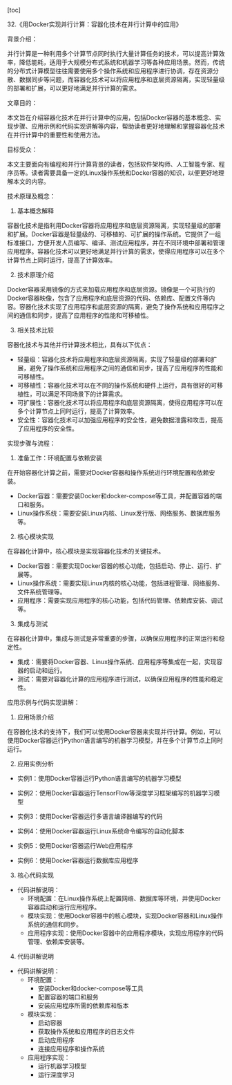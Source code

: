 
[toc]                    
                
                
32.《用Docker实现并行计算：容器化技术在并行计算中的应用》

背景介绍：

并行计算是一种利用多个计算节点同时执行大量计算任务的技术，可以提高计算效率，降低能耗，适用于大规模分布式系统和机器学习等各种应用场景。然而，传统的分布式计算模型往往需要使用多个操作系统和应用程序进行协调，存在资源分散、数据同步等问题，而容器化技术可以将应用程序和底层资源隔离，实现轻量级的部署和扩展，可以更好地满足并行计算的需求。

文章目的：

本文旨在介绍容器化技术在并行计算中的应用，包括Docker容器的基本概念、实现步骤、应用示例和代码实现讲解等内容，帮助读者更好地理解和掌握容器化技术在并行计算中的重要性和使用方法。

目标受众：

本文主要面向有编程和并行计算背景的读者，包括软件架构师、人工智能专家、程序员等。读者需要具备一定的Linux操作系统和Docker容器的知识，以便更好地理解本文的内容。

技术原理及概念：

1. 基本概念解释

容器化技术是指利用Docker容器将应用程序和底层资源隔离，实现轻量级的部署和扩展。Docker容器是轻量级的、可移植的、可扩展的操作系统。它提供了一组标准接口，方便开发人员编写、编译、测试应用程序，并在不同环境中部署和管理应用程序。容器化技术可以更好地满足并行计算的需求，使得应用程序可以在多个计算节点上同时运行，提高了计算效率。

2. 技术原理介绍

Docker容器采用镜像的方式来加载应用程序和底层资源。镜像是一个可执行的Docker容器映像，包含了应用程序和底层资源的代码、依赖库、配置文件等内容。容器化技术实现了应用程序和底层资源的隔离，避免了操作系统和应用程序之间的通信和同步，提高了应用程序的性能和可移植性。

3. 相关技术比较

容器化技术与其他并行计算技术相比，具有以下优点：

- 轻量级：容器化技术将应用程序和底层资源隔离，实现了轻量级的部署和扩展，避免了操作系统和应用程序之间的通信和同步，提高了应用程序的性能和可移植性。
- 可移植性：容器化技术可以在不同的操作系统和硬件上运行，具有很好的可移植性，可以满足不同场景下的计算需求。
- 可扩展性：容器化技术可以将应用程序和底层资源隔离，使得应用程序可以在多个计算节点上同时运行，提高了计算效率。
- 安全性：容器化技术可以加强应用程序的安全性，避免数据泄露和攻击，提高了应用程序的安全性。

实现步骤与流程：

1. 准备工作：环境配置与依赖安装

在开始容器化计算之前，需要对Docker容器和操作系统进行环境配置和依赖安装。

- Docker容器：需要安装Docker和docker-compose等工具，并配置容器的端口和服务。
- Linux操作系统：需要安装Linux内核、Linux发行版、网络服务、数据库服务等。

2. 核心模块实现

在容器化计算中，核心模块是实现容器化技术的关键技术。

- Docker容器：需要实现Docker容器的核心功能，包括启动、停止、运行、扩展等。
- Linux操作系统：需要实现Linux内核的核心功能，包括进程管理、网络服务、文件系统管理等。
- 应用程序：需要实现应用程序的核心功能，包括代码管理、依赖库安装、调试等。

3. 集成与测试

在容器化计算中，集成与测试是非常重要的步骤，以确保应用程序的正常运行和稳定性。

- 集成：需要将Docker容器、Linux操作系统、应用程序等集成在一起，实现容器的启动和运行。
- 测试：需要对容器化计算的应用程序进行测试，以确保应用程序的性能和稳定性。

应用示例与代码实现讲解：

1. 应用场景介绍

在容器化技术的支持下，我们可以使用Docker容器来实现并行计算。例如，可以使用Docker容器运行Python语言编写的机器学习模型，并在多个计算节点上同时运行。

2. 应用实例分析

- 实例1：使用Docker容器运行Python语言编写的机器学习模型

- 实例2：使用Docker容器运行TensorFlow等深度学习框架编写的机器学习模型

- 实例3：使用Docker容器运行多语言编译器编写的代码

- 实例4：使用Docker容器运行Linux系统命令编写的自动化脚本

- 实例5：使用Docker容器运行Web应用程序

- 实例6：使用Docker容器运行数据库应用程序

3. 核心代码实现

- 代码讲解说明：
    - 环境配置：在Linux操作系统上配置网络、数据库等环境，并使用Docker容器启动和运行应用程序。
    - 模块实现：使用Docker容器中的核心模块，实现Docker容器和Linux操作系统的通信和同步。
    - 应用程序实现：使用Docker容器中的应用程序模块，实现应用程序的代码管理、依赖库安装等。

4. 代码讲解说明

- 代码讲解说明：
    - 环境配置：
        - 安装Docker和docker-compose等工具
        - 配置容器的端口和服务
        - 安装应用程序所需的依赖库和版本
    - 模块实现：
        - 启动容器
        - 获取操作系统和应用程序的日志文件
        - 启动应用程序
        - 连接应用程序和操作系统
    - 应用程序实现：
        - 运行机器学习模型
        - 运行深度学习

